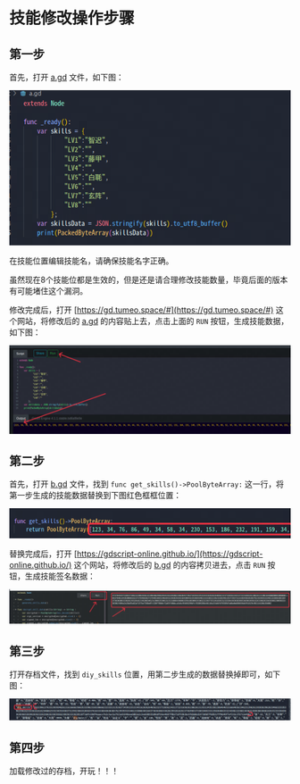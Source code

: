 # 技能修改操作步骤

## 第一步
首先，打开 [a.gd](../scripts/a.gd) 文件，如下图：

![alt text](../imgs/BA84155D-6FAE-451A-8341-C74089E1DEDC.png)

在技能位置编辑技能名，请确保技能名字正确。

虽然现在8个技能位都是生效的，但是还是请合理修改技能数量，毕竟后面的版本有可能堵住这个漏洞。

修改完成后，打开 [https://gd.tumeo.space/#](https://gd.tumeo.space/#) 这个网站，将修改后的 [a.gd](../scripts/a.gd) 的内容贴上去，点击上面的 `RUN` 按钮，生成技能数据，如下图：

![alt text](../imgs/3DDA9E3B-5FA2-4D43-9DBB-E119073DB833.png)

## 第二步
首先，打开 [b.gd](../scripts/b.gd) 文件，找到 `func get_skills()->PoolByteArray:` 这一行，将第一步生成的技能数据替换到下图红色框框位置：

![alt text](../imgs/image.png)

替换完成后，打开 [https://gdscript-online.github.io/](https://gdscript-online.github.io/) 这个网站，将修改后的 [b.gd](../scripts/b.gd) 的内容拷贝进去，点击 `RUN` 按钮，生成技能签名数据：

![alt text](../imgs/A1A04DD3-15ED-48DF-9218-6978BDE7E1DC.png)

## 第三步
打开存档文件，找到 `diy_skills` 位置，用第二步生成的数据替换掉即可，如下图：

![alt text](../imgs/EC620F4B-3AEC-432D-997C-6FDB2DF711B9.png)

## 第四步
加载修改过的存档，开玩！！！